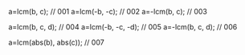 a=lcm(b, c);                                    // 001
a=lcm(-b, -c);                                  // 002
a=-lcm(b, c);                                   // 003

a=lcm(b, c, d);                                 // 004
a=lcm(-b, -c, -d);                              // 005
a=-lcm(b, c, d);                                // 006

a=lcm(abs(b), abs(c));                          // 007
